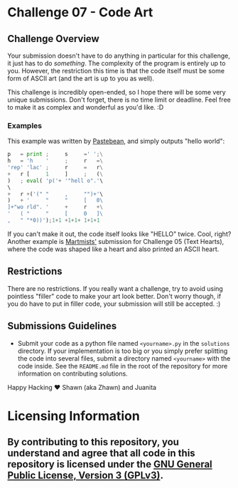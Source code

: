 # Challenge 07 - Code Art

## Challenge Overview

Your submission doesn't have to do anything in particular for this challenge, it just has to do *something*. The complexity of the program is entirely up to you. However, the restriction this time is that the code itself must be some form of ASCII art (and the art is up to you as well).

This challenge is incredibly open-ended, so I hope there will be some very unique submissions. Don't forget, there is no time limit or deadline. Feel free to make it as complex and wonderful as you'd like. :D

### Examples

This example was written by [Pastebean](https://github.com/aaay-aaay), and simply outputs "hello world":

```py
p   = print ;     s     =' ';\
h   = 'h    '     ;     r   =\
'rep' 'lac' ;     r     =   r\
+   r [     1     ]     ;   (\
)   ; eval( 'p('+ '"hell o".'\
\
+   r +('(" "     ,     "")+'\
)   + '     "     "     [   0\
]+"wo rld". '     +     r   +\
'   ( "     "     [     0   ]\
,   " "*0))');1+1 +1+1+ 1+1+1
```

If you can't make it out, the code itself looks like "HELLO" twice. Cool, right?
Another example is [Martmists'](https://github.com/martmists) submission for Challenge 05 (Text Hearts), where the code was shaped like a heart and also printed an ASCII heart.

## Restrictions

There are no restrictions. If you really want a challenge, try to avoid using pointless "filler" code to make your art look better. Don't worry though, if you do have to put in filler code, your submission will still be accepted. :)

## Submissions Guidelines

* Submit your code as a python file named `<yourname>.py` in the `solutions` directory. If your implementation is too big or you simply prefer splitting the code into several files, submit a directory named `<yourname>` with the code inside. See the `README.md` file in the root of the repository for more information on contributing solutions.

Happy Hacking ❤️ Shawn (aka Zhawn) and Juanita

# Licensing Information

## By contributing to this repository, you understand and agree that all code in this repository is licensed under the [GNU General Public License, Version 3 (GPLv3)](https://www.gnu.org/licenses/gpl-3.0.html).
